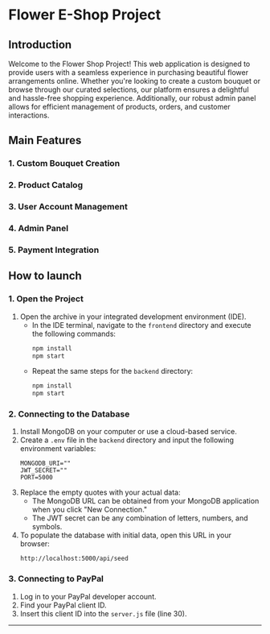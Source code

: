 # Flower E-Shop Project

## Introduction

Welcome to the Flower Shop Project! This web application is designed to provide users with a seamless experience in purchasing beautiful flower arrangements online. Whether you're looking to create a custom bouquet or browse through our curated selections, our platform ensures a delightful and hassle-free shopping experience. Additionally, our robust admin panel allows for efficient management of products, orders, and customer interactions.

## Main Features

### 1. Custom Bouquet Creation
### 2. Product Catalog
### 3. User Account Management
### 4. Admin Panel
### 5. Payment Integration

## How to launch

### 1. Open the Project

1. Open the archive in your integrated development environment (IDE).
    - In the IDE terminal, navigate to the `frontend` directory and execute the following commands:
      ```bash
      npm install
      npm start
      ```
    - Repeat the same steps for the `backend` directory:
      ```bash
      npm install
      npm start
      ```

### 2. Connecting to the Database

1. Install MongoDB on your computer or use a cloud-based service.
2. Create a `.env` file in the `backend` directory and input the following environment variables:
    ```env
    MONGODB_URI=""
    JWT_SECRET=""
    PORT=5000
    ```
3. Replace the empty quotes with your actual data:
    - The MongoDB URL can be obtained from your MongoDB application when you click "New Connection."
    - The JWT secret can be any combination of letters, numbers, and symbols.
4. To populate the database with initial data, open this URL in your browser:
    ```
    http://localhost:5000/api/seed
    ```

### 3. Connecting to PayPal

1. Log in to your PayPal developer account.
2. Find your PayPal client ID.
3. Insert this client ID into the `server.js` file (line 30).

---
